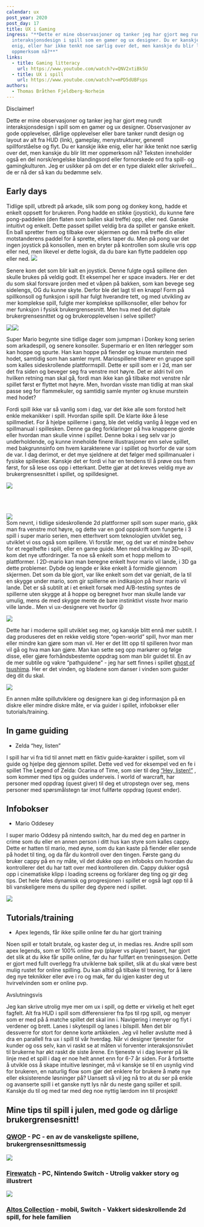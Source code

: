 ```yaml
---
calendar: ux
post_year: 2020
post_day: 17
title: UX i Gaming
ingress: "**Dette er mine observasjoner og tanker jeg har gjort meg rundt
  interaksjonsdesign i spill som en gamer og ux designer. Du er kanskje ikke
  enig, eller har ikke tenkt noe særlig over det, men kanskje du blir litt mer
  oppmerksom nå?**"
links:
  - title: Gaming litteracy
    url: https://www.youtube.com/watch?v=QNV2xtiBk5U
  - title: UX i spill
    url: https://www.youtube.com/watch?v=mPD5dUBFsps
authors:
  - Thomas Bråthen Fjeldberg-Norheim
---
```

Disclaimer! 

Dette er mine observasjoner og tanker jeg har gjort meg rundt interaksjonsdesign i spill som en gamer og ux designer. Observasjoner av gode opplevelser, dårlige opplevelser eller bare tanker rundt design og layout av alt fra HUD (link), gameplay, menystrukturer, generell spillforståelse og flyt. Du er kanskje ikke enig, eller har ikke tenkt noe særlig over det, men kanskje du blir litt mer oppmerksom nå? Teksten inneholder også en del norsk/engelske blandingsord eller fornorskede ord fra spill- og gamingkulturen. Jeg er usikker på om det er en type dialekt eller skrivefeil… de er nå der så kan du bedømme selv.

## Early days

Tidlige spill, utbredt på arkade, slik som pong og donkey kong, hadde et enkelt oppsett for brukeren. Pong hadde en stikke (joystick), du kunne føre pong-paddelen (den flaten som ballen skal treffe) opp, eller ned. Ganske intuitivt og enkelt. Dette passet spillet veldig bra da spillet er ganske enkelt. En ball spretter frem og tilbake over skjermen og den må treffe din eller motstanderens paddel for å sprette, ellers taper du. Men på pong var det ingen joystick på konsollen, men en bryter på kontrollen som skulle vris opp eller ned, men likevel er dette logisk, da du bare kan flytte paddelen opp eller ned. ![](https://lh4.googleusercontent.com/Zz0f2pU6sPh037hCzAuAIRJgTRyVSChJw92uBcR_yQ1VbdgrO7Azdp7oV4snPn3FWP_dySvHWjR876MXuESxNNvxdPm_ZK-iyacY_eKsKYXlP5bOONxWiWIC3QJRmcmBS10BRFKa)

Senere kom det som blir kalt en joystick. Denne fulgte også spillene den skulle brukes på veldig godt. Et eksempel her er space invaders. Her er det du som skal forsvare jorden med et våpen på bakken, som kan bevege seg sidelengs, OG du kunne skyte. Derfor ble det lagt til en knapp! Form på spillkonsoll og funksjon i spill har fulgt hverandre tett, og med utvikling av mer komplekse spill, fulgte mer komplekse spillkonsoller, eller behov for mer funksjon i fysisk brukergrensesnitt. Men hva med det digitale brukergrensesnittet og og brukeropplevelsen i selve spillet?

![](https://lh5.googleusercontent.com/cPDKkCDuzsikAnmiKnPikjug_L27csw_XMOGqqPOyQ9Azq9qROKNNWVor4JseSdpi4qea5FZ1PBQ3p7Qe7YiLUiAGUvEpYEEU-Qk03YhAYbB0_A91daF7MgLaMQwwtntIyJiKck2)![](https://lh5.googleusercontent.com/VTN7R0oM4W05mh5ovLmrB1P4yU90ANmH9tLJBV1upJJ-pRL091IM5K8qsP33zFG5cpyrRHQi5GhEaItRDItACbzBFBChtsVmB_cLLf_cIOvn43DEGg8qMKQx2-TusOyGicUf93pb)

Super Mario begynte sine tidlige dager som jumpman i Donkey kong serien som arkadespill, og senere konsoller. Supermario er en liten rørlegger som kan hoppe og spurte. Han kan hoppe på fiender og knuse murstein med hodet, samtidig som han samler mynt. Mariospillene tilhører en gruppe spill som kalles sideskrollende plattformspill. Dette er spill som er i 2d, man ser det fra siden og beveger seg fra venstre mot høyre. Det er aldri tvil om hvilken retning man skal gå, fordi man ikke kan gå tilbake mot venstre når spillet først er flyttet mot høyre. Men, hvordan visste man tidlig at man skal passe seg for flammekuler, og samtidig samle mynter og knuse murstein med hodet? 

Fordi spill ikke var så vanlig som i dag, var det ikke alle som forstod helt enkle mekanikker i spill. Hvordan spille spill. De klarte ikke å lese spillmediet. For å hjelpe spillerne i gang, ble det veldig vanlig å legge ved en spillmanual i spillesken. Denne ga deg forklaringer på hva knappene gjorde eller hvordan man skulle vinne i spillet. Denne boka i seg selv var jo underholdende, og kunne inneholde finere illustrasjoner enn selve spillet, med bakgrunnsinfo om hvem karakterene var i spillet og hvorfor de var som de var. I dag derimot, er det mye sjeldnere at det følger med spillmanualer i fysiske spillesker. Kanskje det er fordi vi har en tendens til å prøve oss frem først, for så lese oss opp i etterkant. Dette gjør at det kreves veldig mye av brukergrensesnittet i spillet, og spilldesignet.



![](/assets/screenshot-2020-12-16-at-14.50.32.png)

\
\
\
![](https://lh3.googleusercontent.com/0EguC7RpuPyyIn9aiRuw1fFtIaV9toc4lz-3Ah3gVa4MR4isL8q7m1T2DIbn1eGWOPvssDb5JNKPOu6Jns_chS4_vvn4wInfGK5-bCEGmBNiudfQsTpRvA2_SDU2W41CYo27iVpX)\
Som nevnt, i tidlige sideskrollende 2d plattformer spill som super mario, gikk man fra venstre mot høyre, og dette var en god oppskrift som fungerte i 3 spill i super mario serien, men etterhvert som teknologien utviklet seg, utviklet vi oss også som spillere. Vi forstår mer, og det var et mindre behov for et regelhefte i spill, eller en game guide. Men med utvikling av 3D-spill, kom det nye utfordringer. Ta noe så enkelt som et hopp mellom to plattformer. I 2D-mario kan man beregne enkelt hvor mario vil lande, i 3D ga dette problemer. Dybde og lengde er ikke enkelt å formidle gjennom skjermen. Det som da ble gjort, var like enkelt som det var genialt, de la til en skygge under mario, som gir spillerne en indikasjon på hvor mario vil lande. Det er så subtilt at i et enkelt forsøk med A/B-testing syntes de spillerne uten skygge at å hoppe og beregnet hvor man skulle lande var umulig, mens de med skygge mente de bare instinktivt visste hvor mario ville lande.. Men vi ux-designere vet hvorfor 😜 

![](https://lh6.googleusercontent.com/JVm5iIHtZhvA-Qg6soBgDQ3miUM1ynUaGDizA3MM2D6RYEJGRQeKInFnghEnEdpEe_h7ADh3Wty0OUaLaoPeItBG9H3ORWeHDVqYXzucbzHSpcDRoFM7Q0hX0Q5fzkphkcs-phMJ)

Dette har i moderne spill utviklet seg mer, og kanskje blitt ennå mer subtilt. I dag produseres det en rekke veldig store “open-world” spill, hvor man mer eller mindre kan gjøre som man vil. Her er det litt opp til spilleren hvor man vil gå og hva man kan gjøre. Man kan sette seg opp markører og følge disse, eller gjøre forhåndsbestemte oppdrag som man blir guidet til. En av de mer subtile og vakre “pathguidene” - jeg har sett finnes i spillet [ghost of tsushima](https://www.google.com/search?q=ghost+of+tsushima&source=lmns&bih=1018&biw=1792&hl=no&sa=X&ved=2ahUKEwiX5Irly83tAhWNsCoKHQXWDioQ_AUoAHoECAEQAA). Her er det vinden, og bladene som danser i vinden som guider deg dit du skal.

![](https://lh3.googleusercontent.com/i6DKkCVQxst2_lU3VGgemSTL8z81x9k2JjnBhkRSFglim0VxRjb7KzG9oTaVF5VmvZMreeo2sueH1vKl_65OQvP39SzZa04abra-xUIj1lAXUdwScJfbRN9R9_SY7su46AdK-Pl7)

En annen måte spillutviklere og designere kan gi deg informasjon på en diskre eller mindre diskre måte, er via guider i spillet, infobokser eller tutorials/training. 

## In game guiding

* Zelda “hey, listen”

I spill har vi fra tid til annet møtt en fiktiv guide-karakter i spillet, som vil guide og hjelpe deg gjennom spillet. Dette ved ved for eksempel ved en fe i spillet The Legend of Zelda: Ocarina of Time, som sier til deg [“Hey, listen!”](https://www.youtube.com/watch?v=wOFVrjL-XBM) , som kommer med tips og guides underveis. I world of warcraft, har personer med oppdrag (quest giver) til deg et utropstegn over seg, mens personer med spørsmålstegn tar imot fullførte oppdrag (quest ender).   

## Infobokser 

* Mario Oddesey

I super mario Oddesy på nintendo switch, har du med deg en partner in crime som du eller en annen person i ditt hus kan styre som kalles cappy. Dette er hatten til mario, med øyne, som du kan kaste på fiender eller sende på hodet til ting, og da får du kontroll over den tingen. Første gang du bruker cappy på en ny måte, vil det dukke opp en infoboks om hvordan du kontrollerer det du har tatt over med kontrolleren din. Cappy dukker også opp i cinematiske klipp i loading screens og forklarer deg ting og gir deg tips. Det hele føles dynamisk og progresjonen i spillet er også lagt opp til å bli vanskeligere mens du spiller deg dypere ned i spillet.

![](https://lh4.googleusercontent.com/qiiG4cnNLD_4bNS7yR5Fv72DIgY77eQk49c948y_5wAHXf2oNnEF_Nqxz-1Se6nnBLZDSLXajaAh6w2i_Qo4iSrqPZ77Ka8CrU91Zxn_RbgtcgP6PwGyz0BZxhebJsTXzhyWHaRn)

## Tutorials/training 

* Apex legends, får ikke spille online før du har gjort training

Noen spill er totalt brutale, og kaster deg ut, in medias res. Andre spill som apex legends, som er 100% online pvp (player vs player) basert, har gjort det slik at du ikke får spille online, før du har fullført en treningssesjon. Dette er gjort med fullt overlegg fra utviklerne bak spillet, slik at du skal være best mulig rustet for online spilling. Du kan alltid gå tilbake til trening, for å lære deg nye teknikker eller øve i ro og mak, før du igjen kaster deg ut  hvirvelvinden som er online pvp. 

Avslutningsvis

Jeg kan skrive utrolig mye mer om ux i spill, og dette er virkelig et helt eget fagfelt. Alt fra HUD i spill som differensierer fra fps til rpg spill, og menyer som er med på å matche spillet det skal inn i. Navigering i menyer og flyt i verdener og brett. Lanes i skytespill og lanes i bilspill. Men det blir dessverre for stort for denne korte artikkelen. Jeg vil heller avslutte med å dra en parallell fra ux i spill til vår hverdag. Når vi designer tjenester for kunder og oss selv, kan vi raskt se at måten vi forventer interaksjonsnivået til brukerne har økt raskt de siste årene. En tjeneste vi i dag leverer på lik linje med et spill i dag er noe helt annet enn for 6-7 år siden. For å fortsette å utvikle oss å skape intuitive løsninger, må vi kanskje se til en usynlig vind for brukeren, en naturlig flow som gjør det enklere for brukere å møte nye eller eksisterende løsninger på? Uansett så vil jeg nå tro at du ser på enkle og avanserte spill i et ganske nytt lys når du neste gang spiller et spill. Kanskje du til og med tar med deg noe nyttig lærdom inn til prosjekt!

## Mine tips til spill i julen, med gode og dårlige brukergrensesnitt!

### [QWOP](http://www.foddy.net/Athletics.html) - PC - en av de vanskeligste spillene, brukergrensesnittsmessig

![](https://lh3.googleusercontent.com/6C9kqu6cwZt0LK1hS_tbk45bU4TbjTSi4GgA8-ZT2yDweM5vbz4Awl_Kk_Ve__uItY6aOzAoiD_QekLpbgvTSkdqFvoNTLSwWFu-xz-lXvyU3XDPb1BmdtxYQ38XyupVhnXt1uPS)

### [Firewatch](https://www.firewatchgame.com/) - PC, Nintendo Switch - Utrolig vakker story og illustrert

![](https://lh5.googleusercontent.com/fqX82w-w1Gj5a8U849XO7ZaagoC7flYv0pzieOCqaKSOHPlu_2YKGOq45KmZXiXtzmcP_LEX6DrhjeHsRluoNCBzORvJYY8BdKG-KxJ85h0nNX7xL-AdbrJCKihVDFLB0IBamw_Q)

### [Altos Collection](https://www.thealtocollection.com/) - mobil, Switch - Vakkert sideskrollende 2d spill, for hele familien